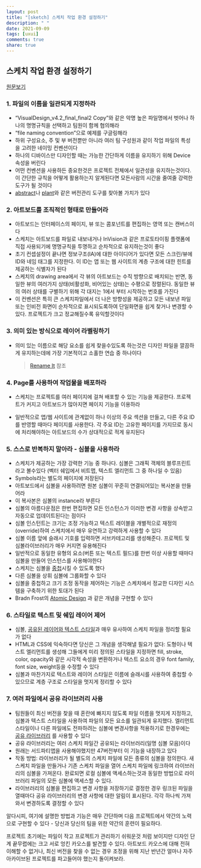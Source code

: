 ```yaml
---
layout: post
title: "[sketch] 스케치 작업 환경 설정하기"
description: " "
date: 2021-09-09
tags: [uxui]
comments: true
share: true
---
```



## 스케치 작업 환경 설정하기

[원문보기](https://uxdesign.cc/workplace-hygiene-in-sketch-dc8184c0dc8f)

### 1. 파일의 이름을 일관되게 지정하라

- “VisualDesign_v4.2_final_final2 Copy”와 같은 악명 높은 파일명에서 벗어나 하나의 명명규칙을 선택하고 팀원이 함께 협의해라
- “file naming convention”으로 예제를 구글링해라 
- 하위 구성요소, 주 및 부 버전뿐만 아니라 여러 팀 구성원과 같이 작업 파일의 특성을 고려한 네이밍 컨벤션이다
- 하나의 디바이스만 디자인할 때는 가능한 간단하게 이름을 유지하기 위해 Device 속성을 버린다 
- 어떤 컨벤션을 사용하든 중요한것은 프로젝트 전체에서 일관성을 유지하는것이다. 이 간단한 규칙을 어떻게 활용하는지 알게된다면 모든사람의 시간을 줄여줄 강력한 도구가 될 것이다 
- [abstract](https://www.abstract.com/)나 [plant](https://plantapp.io/ )와 같은 버전관리 도구를 찾아볼 가치가 있다

### 2. 아트보드를 조직적인 형태로 만들어라

- 아트보드는 인터페이스의 페이지, 뷰 또는 콤포넌트를 편집하는 영역 또는 캔버스이다 
- 스케치는 아트보드를 파일로 내보내거나 InVision과 같은 프로토타이핑 플랫폼에 직접 사용되기에 명명규칙을 투명하고 순차적으로 유지하는것이 좋다 
- 초기 컨셉설정이 끝나면 정보구조(IA)에 대한 아이디어가 있다면 모든 스크린/뷰에 ID와 네임 태그를 지정한다. 이 ID는 앱 또는 웹 사이트의 계층 구조에 대한 힌트를 제공하는 식별자가 된다
- 스케치의 drawing area에서 각 뷰의 아트보드는 수직 방향으로 배치되는 반면, 동일한 뷰의 여러가지 상태(비활성화, 비어있는 상태)는 수평으로 정렬된다. 동일한 뷰의 여러 상태를 구별하기 위해 각 대지는 1에서 부터 시작하는 번호를 가진다
- 이 컨벤션은 특히 큰 스케치파일에서 더 나은 방향성을 제공하고 모든 내보낸 파일 또는 인비전 화면이 순차적으로 표시되도록하여 단일화면을 쉽게 찾거나 변경할 수 있다. 프로젝트가 크고 정교해질수록 유익할것이다

### 3. 의미 있는 방식으로 레이어 라벨링하기

* 의미 있는 이름으로 해당 요소를 쉽게 찾을수있도록 하는것은 디자인 파일을 깔끔하게 유지하는데에 가장 기본적이고 소홀한 연습 중 하나이다

  > [Rename It](https://github.com/rodi01/RenameIt) 참조

### 4. Page를 사용하여 작업물을 배포하라

* 스케치는 프로젝트를 여러 페이지에 걸쳐 배포할 수 있는 기능을 제공한다. 프로젝트가 커지고 아트보드가 많아지면 페이지 기능을 이용하라

* 일반적으로 앱/웹 사이트에 관계없이 하나 이상의 주요 섹션을 만들고, 다른 주요 ID를 반영할 때마다 페이지를 사용한다. 각 주요 ID는 고유한 페이지를 가지므로 동시에 처리해야하는 아트보드의 수가 상대적으로 적게 유지된다

### 5. 스스로 반복하지 말아라 - 심볼을 사용하라

- 스케치가 제공하는 가장 강력한 기능 중 하나다. 심볼은 그래픽 객체의 블루프린트라고 볼수있다 (벡터 쉐입에서 비트맵, 텍스트 엘리먼트 그 중 하나일 수 있음)  
- Symbols라는 별도의 페이지에 저장된다 
- 아트보드에서 심볼을 사용하려면 원본 심볼이 꾸준히 연결되어있는 복사본을 만들어라 
- 이 복사본은 심볼의 instance라 부른다 
- 심볼의 아름다운점은 한번 편집하면 모든 인스턴스가 이러한 변경 사항을 상속받고 자동으로 업데이트된다는 점이다 
- 심볼 인스턴트는 크기는 조정 가능하고 텍스트 레이블을 개별적으로 재정의(override)하여 스케치에서 매우 유연하고 강력하게 사용할 수 있다 
- 심볼 이름 앞에 슬래시 기호를 입력하면 서브카테고리를 생성해준다. 프로젝트 및 심볼라이브러리가 매우 커지면 유용해진다 
- 일반적으로 동일한 유형의 요소(버튼 또는 텍스트 필드)를 한번 이상 사용할 때마다 심볼을 만들어 인스턴스를 사용해야한다 
- 스케치는 심볼을 [중첩](https://www.sketch.com/docs/symbols/nested-symbols/)시킬 수 있도록 했다
- 다른 심볼을 상휘 심볼에 그룹화할 수 있다 
- 심볼을 중첩하고 크기 조정 동작을 제어하는 기능은 스케치에서 정교한 디자인 시스템을 구축하기 위한 토대가 된다 
- Bradn Frost의 [Atomic Design](http://bradfrost.com/blog/post/atomic-web-design/) 과 같은 개념을 구현할 수 있다 

### 6. 스타일로 텍스트 및 쉐입 레이어 제어

- 심볼, [공유된 레이어와 텍스트 스타일](https://www.sketch.com/docs/styling/shared-styles/)과 매우 유사하여 스케치 파일을 정리할 필요가 없다
- HTML과 CSS에 익숙하다면 당신은 그 개념을 생각해낼 필요가 없다: 도형이나 텍스트 엘리먼트를 생성해 그들에게 미리 정의된 스타일을 지정하면 fill, stroke, color, opacity와 같은 시각적 속성을 변환하거나 텍스트 요소의 경우 font family, font size, weight등을 수정할 수 있다
- 심볼과 마찬가지로 텍스트와 레이어 스타일은 이름에 슬래시를 사용하여 중첩할 수 있으므로 계층 구조로 스타일을 멋지게 정리할 수 있다

### 7. 여러 파일에서 공유 라이브러리 사용

- 팀원들이 최신 버전을 찾을 때 혼란에 빠지지 않도록 파일 이름을 멋지게 지정하고, 심볼과 텍스트 스타일을 사용하여 파일의 모든 요소를 일관되게 유지했다. 엘리먼트 스타일이나 다른 파일에도 전파하려는 심볼에 변경사항을 적용하기로 한경우에는 [공유 라이브러리](https://medium.com/ux-power-tools/sketch-libraries-how-they-work-and-the-crazy-stuff-you-can-do-with-them-fc10f142ac80) 를 사용할 수 있다 
- 공유 라이브러리는 여러 스케치 파일간 공유되는 라이브러리(일명 심볼 모음)이다 
- 원래는 서드파티앱을 사용해야했지만 47버전부터 이 기능을 내장하고 있다 
- 작동 방법: 라이브러리가 될 별도의 스케치 파일에 모든 종류의 심볼을 정의한다. 새 스케치 파일을 만들거나 기존 스케치 파일을 열어 스케치 파일에 링크하여 라이브러리의 심볼을 가져온다. 완료되면 로컬 심볼에 액세스하는것과 동일한 방법으로 라이브러리 파일의 모든 심볼에 액세스할 수 있다.
- 라이브러리의 심볼을 편집하고 변경 사항을 저장하기로 결정한 경우 링크된 파일을 열때마다 공유 라이브러리의 변경 사항에 대한 알림이 표시된다. 각각 하나씩 가져와서 변경하도록 결정할 수 있다 



 알다시피, 여기에 설명한 방법과 기능은 매우 간단하며 다음 프로젝트에서 약간의 노력으로 구현할 수 있다 - 당신과 당신의 팀을 위한 약간의 훈련이 필요하다.  

 프로젝트 초기에는 파일이 작고 프로젝트가 관리하기 쉬워운것 처럼 보이지만 디자인 단계 끝무렵에는 크고 서로 엉킨 카오스를 발견할 수 있다. 아트보드 카오스에 대해 전혀 이해할 수 없거나, 최신 버전을 찾을 수 없는 경우 조정을 위해 지난 반년간 얼마나 자주 아카이브된 프로젝트를 파고들어야 했는지 돌이켜보라.  